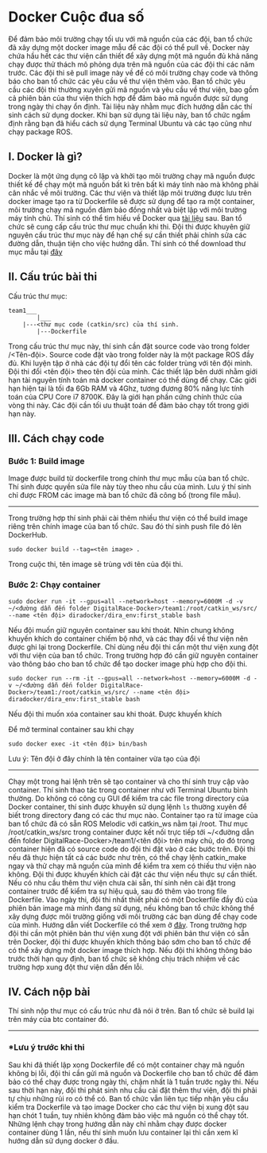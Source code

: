 # Docker Cuộc đua số
Để đảm bảo môi trường chạy tối ưu với mã nguồn của các đội, ban tổ chức đã xây dựng một docker image mẫu để các đội có thể pull về. Docker này chứa hầu hết các thư viện cần thiết để xây dựng một mã nguồn đủ khả năng chạy được thử thách mô phỏng dựa trên mã nguồn của các đội thi các năm trước. Các đội thi sẽ pull image này về để có môi trường chạy code và thông báo cho ban tổ chức các yêu cầu về thư viện thêm vào. Ban tổ chức yêu cầu các đội thi thường xuyên gửi mã nguồn và yêu cầu về thư viện, bao gồm cả phiên bản của thư viện thích hợp để đảm bảo mã nguồn được sử dụng trong ngày thi chạy ổn định. Tài liệu này nhằm mục đích hướng dẫn các thí sinh cách sử dụng docker. Khi bạn sử dụng tài liệu này, ban tổ chức ngầm định rằng bạn đã hiểu cách sử dụng Terminal Ubuntu và các tạo cũng như chạy package ROS. 

## I. Docker là gì? 
Docker là một ứng dụng cô lập và khởi tạo môi trường chạy mã nguồn được thiết kế để chạy một mã nguồn bất kì trên bất kì máy tính nào mà không phải cân nhắc về môi trường. Các thư viện và thiết lập môi trường được lưu trên docker image tạo ra từ Dockerfile sẽ được sử dụng để tạo ra một container, môi trường chạy mã nguồn đảm bảo đồng nhất và biệt lập với môi trường máy tính chủ. Thí sinh có thể tìm hiểu về Docker qua [tài liệu](https://github.com/fpt-corp/DigitalRace-Docker/blob/master/Docker%20tutorial) sau. 
Ban tổ chức sẽ cung cấp cấu trúc thư mục chuẩn khi thi. Đội thi được khuyên giữ nguyên cấu trúc thư mục này để hạn chế sự cần thiết phải chỉnh sửa các đường dẫn, thuận tiện cho việc hướng dẫn. Thí sinh có thể download thư mục mẫu tại [đây](https://github.com/fpt-corp/DigitalRace-Docker)
## II. Cấu trúc bài thi
Cấu trúc thư mục:
```
team1___
        |___
	|---<thư mục code (catkin/src) của thí sinh.
        |---Dockerfile
```
Trong cấu trúc thư mục này, thí sinh cần đặt source code vào trong folder /<Tên-đội>. Source code đặt vào trong folder này là một package ROS đầy đủ. Khi luyện tập ở nhà các đội tự đổi tên các folder trùng với tên đội mình.
Đội thi đổi <tên đội> theo tên đội của mình. Các thiết lập bên dưới nhằm giới hạn tài nguyên tính toán mà docker container có thể dùng để chạy. Các giới hạn hiện tại là tối đa 6Gb RAM và 4Ghz, tương đương 80% năng lực tính toán của CPU Core i7 8700K. Đây là giới hạn phần cứng chính thức của vòng thi này. Các đội cần tối ưu thuật toán để đảm bảo chạy tốt trong giới hạn này.
## III. Cách chạy code
### Bước 1: Build image
Image được build từ dockerfile trong chính thư mục mẫu của ban tổ chức. Thí sinh được quyền sửa file này tùy theo nhu cầu của mình. Lưu ý thí sinh chỉ được FROM các image mà ban tổ chức đã công bố (trong file mẫu).
___
Trong trường hợp thí sinh phải cài thêm nhiều thư viện có thể build image riêng trên chính image của ban tổ chức. Sau đó thí sinh push file đó lên DockerHub.
```
sudo docker build --tag=<tên image> .
```
Trong cuộc thi, tên image sẽ trùng với tên của đội thi.

### Bước 2: Chạy container

```
sudo docker run -it --gpus=all --network=host --memory=6000M -d -v ~/<đường dẫn đến folder DigitalRace-Docker>/team1:/root/catkin_ws/src/  --name <tên đội> diradocker/dira_env:first_stable bash
```

Nếu đội muốn giữ nguyên container sau khi thoát. Nhìn chung không khuyến khích do    container chiếm bộ nhớ, và các thay đổi về thư viện nên được ghi lại trong Dockerfile. Chỉ dùng nếu đội thi cần một thư viện xung đột với thư viện của ban tổ chức. Trong trường hợp đó cần giữ nguyên container vào thông báo cho ban tổ chức để tạo docker image phù hợp cho đội thi.
```
sudo docker run --rm -it --gpus=all --network=host --memory=6000M -d -v ~/<đường dẫn đến folder DigitalRace-Docker>/team1:/root/catkin_ws/src/ --name <tên đội> diradocker/dira_env:first_stable bash
```
Nếu đội thi muốn xóa container sau khi thoát. Được khuyến khích

Để mở terminal container sau khi chạy
```
sudo docker exec -it <tên đội> bin/bash
```
Lưu ý: Tên đội ở đây chính là tên container vừa tạo của đội
___
Chạy một trong hai lệnh trên sẽ tạo container và cho thí sinh truy cập vào container. Thí sinh thao tác trong container như với Terminal Ubuntu bình thường. Do không có công cụ GUI để kiểm tra các file trong directory của Docker container, thí sinh được khuyên sử dụng lệnh `ls` thường xuyên để biết trong directory đang có các thư mục nào. Container tạo ra từ image của ban tổ chức đã có sẵn ROS Melodic với catkin_ws nằm tại /root. Thư mục /root/catkin_ws/src trong container được kết nối trực tiếp tới ~/<đường dẫn đến folder DigitalRace-Docker>/team1/<tên đội> trên máy chủ, do đó trong container hiện đã có source code do đội thi đặt vào ở các bước trên. Đội thi nếu đã thực hiện tất cả các bước như trên, có thể chạy lệnh catkin_make ngay và thử chạy mã nguồn của mình để kiểm tra xem có thiếu thư viện nào không. Đội thi được khuyến khích cài đặt các thư viện nếu thực sự cần thiết. Nếu có nhu cầu thêm thư viện chưa cài sẵn, thí sinh nên cài đặt trong container trước để kiểm tra sự hiệu quả, sau đó thêm vào trong file Dockerfile. Vào ngày thi, đội thi nhất thiết phải có một Dockerfile đầy đủ của phiên bản image mà mình đang sử dụng, nếu không ban tổ chức không thể xây dựng được môi trường giống với môi trường các bạn dùng để chạy code của mình. Hướng dẫn viết Dockerfile có thể xem ở [đây](https://docs.docker.com/develop/develop-images/dockerfile_best-practices/). Trong trường hợp đội thi cần một phiên bản thư viện xung đột với phiên bản thư viện có sẵn trên Docker, đội thi được khuyến khích thông báo sớm cho ban tổ chức để có thể xây dựng một docker image thích hợp. Nếu đội thi không thông báo trước thời hạn quy định, ban tổ chức sẽ không chịu trách nhiệm về các trường hợp xung đột thư viện dẫn đến lỗi.

## IV. Cách nộp bài
Thí sinh nộp thư mục có cấu trúc như đã nói ở trên. Ban tổ chức sẽ build lại trên máy của btc container đó.
___
### *Lưu ý trước khi thi
Sau khi đã thiết lập xong Dockerfile để có một container chạy mã nguồn không bị lỗi, đội thi cần gửi mã nguồn và Dockerfile cho ban tổ chức để đảm bảo có thể chạy được trong ngày thi, chậm nhất là 1 tuần trước ngày thi. Nếu sau thời hạn này, đội thi phát sinh nhu cầu cài đặt thêm thư viện, đội thi phải tự chịu những rủi ro có thể có. Ban tổ chức vẫn liên tục tiếp nhận yêu cầu kiểm tra Dockerfile và tạo image Docker cho các thư viện bị xung đột sau hạn chót 1 tuần, tuy nhiên không đảm bảo việc mã nguồn có thể chạy tốt. Những lệnh chạy trong hướng dẫn này chỉ nhằm chạy được docker container dùng 1 lần, nếu thí sinh muốn lưu container lại thì cần xem kĩ hướng dẫn sử dụng docker ở đầu. 

